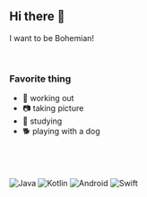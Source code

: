 ## Hi there 👋

<!--
**eriolshin10/eriolshin10** is a ✨ _special_ ✨ repository because its `README.md` (this file) appears on your GitHub profile.

Here are some ideas to get you started:

- 🔭 I’m currently working on ...
- 🌱 I’m currently learning ...
- 👯 I’m looking to collaborate on ...
- 🤔 I’m looking for help with ...
- 💬 Ask me about ...
- 📫 How to reach me: ...
- 😄 Pronouns: ...
- ⚡ Fun fact: ...
-->

I want to be Bohemian!

&nbsp;

### Favorite thing
- :muscle: working out
- :camera: taking picture
- :book: studying
- :dog2: playing with a dog

&nbsp;

#
  
<!--[![Top Langs](https://github-readme-stats.vercel.app/api/top-langs/?username=eriolshin10&layout=compact)](https://github.com/eriolshin10/github-readme-stats)-->

<!--[![Hits](https://hits.seeyoufarm.com/api/count/incr/badge.svg?url=https%3A%2F%2Fgithub.com%2Feriolshin10&count_bg=%2379C83D&title_bg=%23555555&icon=&icon_color=%23E7E7E7&title=hits&edge_flat=false)](https://hits.seeyoufarm.com) -->

![Java](https://img.shields.io/badge/Java-007396?style=flat-square&logo=Java&logoColor=white) ![Kotlin](https://img.shields.io/badge/Kotlin-7F52FF?style=flat-square&logo=Kotlin&logoColor=white) ![Android](https://img.shields.io/badge/Android-3DDC84?style=flat-square&logo=android&logoColor=white) ![Swift](https://img.shields.io/badge/Swift-FA7343?style=flat-square&logo=Swift&logoColor=white) 
<!--![iOS](https://img.shields.io/badge/iOS-222222?style=flat-square&logo=Apple&logoColor=white) ![xcode](https://img.shields.io/badge/xcode-147EFB?style=flat-square&logo=xcode&logoColor=white)-->



